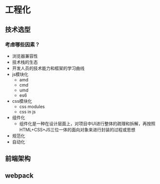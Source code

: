# 工程化

## 技术选型

### 考虑哪些因素？

- 浏览器兼容性
- 技术栈的生态
- 开发人员的技术能力和框架的学习曲线
- js模块化
    + amd
    + cmd
    + umd
    + es6
- css模块化
    + css modules
    + css in js
- 组件化
    + 组件化是一种在设计层面上，对项目中UI进行整体的疏理和拆解，再按照HTML+CSS+JS三位一体的面向对象来进行封装的过程或思想
- 规范化
- 自动化

## 前端架构


## webpack

